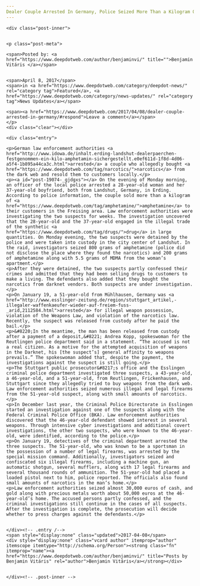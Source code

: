 ```yaml
---
Dealer Couple Arrested In Germany, Police Seized More Than a Kilogram Of Amphetamine
---
```

<article class="post-listing post-19074 post type-post status-publish format-standard has-post-thumbnail hentry category-deepdot-news category-news-updates">
    
    <div class="post-inner">
    
    
    <p class="post-meta">
    
    <span>Posted by: <a href="https://www.deepdotweb.com/author/benjaminvi/" title="">Benjamin Vitáris </a></span>
    
    
    <span>April 8, 2017</span>
    <span>in <a href="https://www.deepdotweb.com/category/deepdot-news/" rel="category tag">Featured</a>, <a href="https://www.deepdotweb.com/category/news-updates/" rel="category tag">News Updates</a></span>
    
    <span><a href="https://www.deepdotweb.com/2017/04/08/dealer-couple-arrested-in-germany/#respond">Leave a comment</a></span>
    </p>
    <div class="clear"></div>
    
    <div class="entry">
    
    <p>German law enforcement authorities <a href="http://www.idowa.de/inhalt.erding-landshut-dealerpaerchen-festgenommen-ein-kilo-amphetamin-sichergestellt.e0ef611d-1f8d-4d06-a5f4-1b895a44ca3c.html">arrested</a> a couple who allegedly bought <a href="https://www.deepdotweb.com/tag/narcotics/">narcotics</a> from the dark web and resold them to customers locally.</p>
    <p><a id="post-19074-_gjdgxs"></a> On the evening of Monday morning, an officer of the local police arrested a 28-year-old woman and her 37-year-old boyfriend, both from Landshut, Germany, in Erding. According to police information, the couple sold more than a kilogram of <a href="https://www.deepdotweb.com/tag/amphetamine/">amphetamine</a> to their customers in the Freising area. Law enforcement authorities were investigating the two suspects for weeks. The investigation uncovered that the 28-year-old and the 37-year-old engaged in the illegal trade of the synthetic <a href="https://www.deepdotweb.com/tag/drugs/">drug</a> in large quantities. On Monday evening, the two suspects were detained by the police and were taken into custody in the city center of Landshut. In the raid, investigators seized 800 grams of amphetamine (police did not disclose the place where they found the narcotics) and 200 grams of amphetamine along with 5.5 grams of MDMA from the woman’s apartment.</p>
    <p>After they were detained, the two suspects partly confessed their crimes and admitted that they had been selling drugs to customers to make a living. The defendants also added that they bought the narcotics from darknet vendors. Both suspects are under investigation.</p>
    <p>On January 19, a 51-year-old from Mühlhausen, Germany was <a href="http://www.esslinger-zeitung.de/region/stuttgart_artikel,-illegaler-waffenkaeufer-wieder-auf-freiem-fuss-_arid,2112584.html">arrested</a> for illegal weapon possession, violation of the Weapons Law, and violation of the narcotics law. Recently, the suspect was released from custody after he paid the bail.</p>
    <p>&#8220;In the meantime, the man has been released from custody after a payment of a deposit,&#8221; Andrea Kopp, spokeswoman for the Reutlingen police department said in a statement. “The accused is not a real citizen. As a motive for the attempted acquisition of weapons in the Darknet, his [the suspect’s] general affinity to weapons prevails.” The spokeswoman added that, despite the payment, the investigations against the suspect is still going.</p>
    <p>The Stuttgart public prosecutor&#8217;s office and the Esslingen criminal police department investigated three suspects, a 43-year-old, a 46-year-old, and a 51-year-old, from Reutlingen, Frickenhausen, and Stuttgart since they allegedly tried to buy weapons from the dark web. Law enforcement authorities seized numerous illegal and legal firearms from the 51-year-old suspect, along with small amounts of narcotics.</p>
    <p>In December last year, the Criminal Police Directorate in Esslingen started an investigation against one of the suspects along with the Federal Criminal Police Office (BKA). Law enforcement authorities discovered that the 46-year-old defendant showed interest in several weapons. Through intensive cyber investigations and additional covert investigations, the other two suspects, who were known to the 46-year-old, were identified, according to the police.</p>
    <p>On January 19, detectives of the criminal department arrested the three suspects. The 51-year-old, who was known to be a sportsman in the possession of a number of legal firearms, was arrested by the special mission command. Additionally, investigators seized and confiscated six illegal firearms, including a machine gun, an automatic shotgun, several mufflers, along with 17 legal firearms and several thousand rounds of ammunition. The 51-year-old had placed a loaded pistol next to him, police reported. The officials also found small amounts of narcotics in the man’s home.</p>
    <p>Law enforcement authorities seized almost 30,000 euros of cash, and gold along with precious metals worth about 50,000 euros at the 46-year-old’s home. The accused persons partly confessed, and the criminal investigations still continue in the cases of all suspects. After the investigation is complete, the prosecution will decide whether to press charges against the defendants.</p>
    
    
    </div><!-- .entry /-->
    <span style="display:none" class="updated">2017-04-08</span>
    <div style="display:none" class="vcard author" itemprop="author" itemscope itemtype="http://schema.org/Person"><strong class="fn" itemprop="name"><a href="https://www.deepdotweb.com/author/benjaminvi/" title="Posts by Benjamin Vitáris" rel="author">Benjamin Vitáris</a></strong></div>
    
    
    </div><!-- .post-inner -->
</article><!-- .post-listing -->

